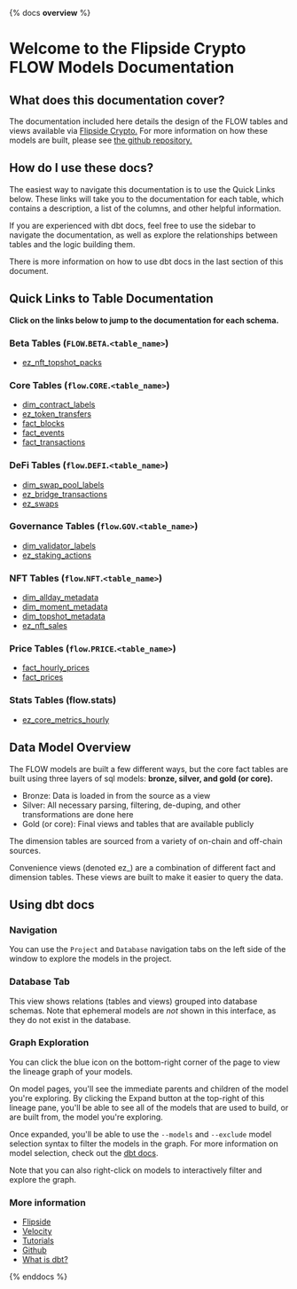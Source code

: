 {% docs __overview__ %}

# Welcome to the Flipside Crypto FLOW Models Documentation

## **What does this documentation cover?**

The documentation included here details the design of the FLOW
tables and views available via [Flipside Crypto.](https://flipsidecrypto.xyz/) For more information on how these models are built, please see [the github repository.](https://github.com/flipsideCrypto/flow-models/)

## **How do I use these docs?**

The easiest way to navigate this documentation is to use the Quick Links below. These links will take you to the documentation for each table, which contains a description, a list of the columns, and other helpful information.

If you are experienced with dbt docs, feel free to use the sidebar to navigate the documentation, as well as explore the relationships between tables and the logic building them.

There is more information on how to use dbt docs in the last section of this document.

## **Quick Links to Table Documentation**

**Click on the links below to jump to the documentation for each schema.**

### Beta Tables (`FLOW`.`BETA`.`<table_name>`)

- [ez_nft_topshot_packs](#!/model/model.flow_models.beta__ez_nft_topshot_packs)

### Core Tables (`flow`.`CORE`.`<table_name>`)

- [dim_contract_labels](#!/model/model.flow_models.core__dim_contract_labels)
- [ez_token_transfers](#!/model/model.flow_models.core__ez_token_transfers)
- [fact_blocks](#!/model/model.flow_models.core__fact_blocks)
- [fact_events](#!/model/model.flow_models.core__fact_events)
- [fact_transactions](#!/model/model.flow_models.core__fact_transactions)

### DeFi Tables (`flow`.`DEFI`.`<table_name>`)

- [dim_swap_pool_labels](#!/model/model.flow_models.defi__dim_swap_pool_labels)
- [ez_bridge_transactions](#!/model/model.flow_models.defi__ez_bridge_transactions)
- [ez_swaps](#!/model/model.flow_models.defi__ez_swaps)

### Governance Tables (`flow`.`GOV`.`<table_name>`)

- [dim_validator_labels](#!/model/model.flow_models.gov__dim_validator_labels)
- [ez_staking_actions](#!/model/model.flow_models.gov__ez_staking_actions)

### NFT Tables (`flow`.`NFT`.`<table_name>`)

- [dim_allday_metadata](#!/model/model.flow_models.nft__dim_allday_metadata)
- [dim_moment_metadata](#!/model/model.flow_models.nft__dim_moment_metadata)
- [dim_topshot_metadata](#!/model/model.flow_models.nft__dim_topshot_metadata)
- [ez_nft_sales](#!/model/model.flow_models.nft__ez_nft_sales)

### Price Tables (`flow`.`PRICE`.`<table_name>`)

- [fact_hourly_prices](#!/model/model.flow_models.price__fact_hourly_prices)
- [fact_prices](#!/model/model.flow_models.price__fact_prices)

### Stats Tables (flow.stats)

- [ez_core_metrics_hourly](https://flipsidecrypto.github.io/flow-models/#!/model/model.flow_models.stats__ez_core_metrics_hourly)

## **Data Model Overview**

The FLOW
models are built a few different ways, but the core fact tables are built using three layers of sql models: **bronze, silver, and gold (or core).**

- Bronze: Data is loaded in from the source as a view
- Silver: All necessary parsing, filtering, de-duping, and other transformations are done here
- Gold (or core): Final views and tables that are available publicly

The dimension tables are sourced from a variety of on-chain and off-chain sources.

Convenience views (denoted ez\_) are a combination of different fact and dimension tables. These views are built to make it easier to query the data.

## **Using dbt docs**

### Navigation

You can use the `Project` and `Database` navigation tabs on the left side of the window to explore the models in the project.

### Database Tab

This view shows relations (tables and views) grouped into database schemas. Note that ephemeral models are _not_ shown in this interface, as they do not exist in the database.

### Graph Exploration

You can click the blue icon on the bottom-right corner of the page to view the lineage graph of your models.

On model pages, you'll see the immediate parents and children of the model you're exploring. By clicking the Expand button at the top-right of this lineage pane, you'll be able to see all of the models that are used to build, or are built from, the model you're exploring.

Once expanded, you'll be able to use the `--models` and `--exclude` model selection syntax to filter the models in the graph. For more information on model selection, check out the [dbt docs](https://docs.getdbt.com/docs/model-selection-syntax).

Note that you can also right-click on models to interactively filter and explore the graph.

### **More information**

- [Flipside](https://flipsidecrypto.xyz/)
- [Velocity](https://app.flipsidecrypto.com/velocity?nav=Discover)
- [Tutorials](https://docs.flipsidecrypto.com/our-data/tutorials)
- [Github](https://github.com/FlipsideCrypto/flow-models)
- [What is dbt?](https://docs.getdbt.com/docs/introduction)

{% enddocs %}
